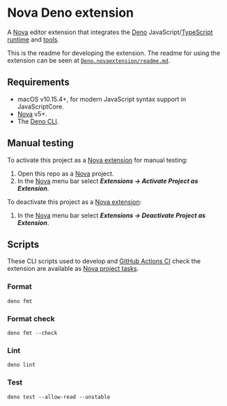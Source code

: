 # Nova Deno extension

A [Nova][Nova] editor extension that integrates the [Deno][Deno]
JavaScript/[TypeScript](https://www.typescriptlang.org)
[runtime](https://deno.land/manual/runtime) and
[tools](https://deno.land/manual/tools).

This is the readme for developing the extension. The readme for using the
extension can be seen at
[`Deno.novaextension/readme.md`](Deno.novaextension/readme.md).

## Requirements

- macOS v10.15.4+, for modern JavaScript syntax support in JavaScriptCore.
- [Nova][Nova] v5+.
- The [Deno CLI](https://deno.land/#installation).

## Manual testing

To activate this project as a [Nova extension][Nova extensions] for manual
testing:

1. Open this repo as a [Nova][Nova] project.
2. In the [Nova][Nova] menu bar select _**Extensions → Activate Project as
   Extension**_.

To deactivate this project as a [Nova extension][Nova extensions]:

1. In the [Nova][Nova] menu bar select _**Extensions → Deactivate Project as
   Extension**_.

## Scripts

These CLI scripts used to develop and
[GitHub Actions CI](./github/workflows/ci.yml) check the extension are available
as [Nova project tasks](https://library.panic.com/nova/run-tasks).

### Format

```
deno fmt
```

### Format check

```
deno fmt --check
```

### Lint

```
deno lint
```

### Test

```
deno test --allow-read --unstable
```

[Deno]: https://deno.land "Deno website"
[Nova]: https://nova.app "Nova website"
[Nova extensions]: https://docs.nova.app/extensions "Nova extensions docs"
